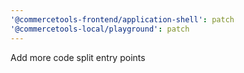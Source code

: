 ```yaml
---
'@commercetools-frontend/application-shell': patch
'@commercetools-local/playground': patch
---
```


Add more code split entry points
